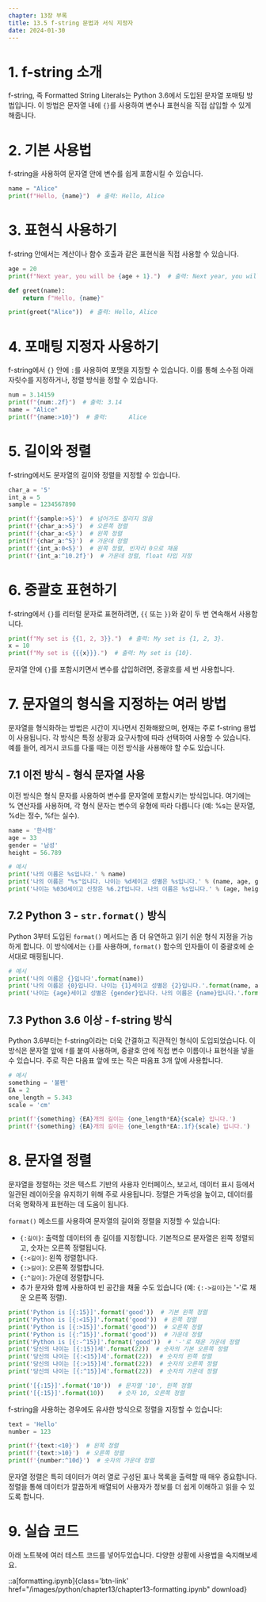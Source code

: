 ```yaml
---
chapter: 13장 부록
title: 13.5 f-string 문법과 서식 지정자
date: 2024-01-30
---
```


# 1. f-string 소개

f-string, 즉 Formatted String Literals는 Python 3.6에서 도입된 문자열 포매팅 방법입니다. 이 방법은 문자열 내에 `{}`를 사용하여 변수나 표현식을 직접 삽입할 수 있게 해줍니다.

# 2. 기본 사용법

f-string을 사용하여 문자열 안에 변수를 쉽게 포함시킬 수 있습니다.

```python
name = "Alice"
print(f"Hello, {name}")  # 출력: Hello, Alice

```

# 3. 표현식 사용하기

f-string 안에서는 계산이나 함수 호출과 같은 표현식을 직접 사용할 수 있습니다.

```python
age = 20
print(f"Next year, you will be {age + 1}.")  # 출력: Next year, you will be 21.

def greet(name):
    return f"Hello, {name}"

print(greet("Alice"))  # 출력: Hello, Alice

```

# 4. 포매팅 지정자 사용하기

f-string에서 `{}` 안에 `:`를 사용하여 포맷을 지정할 수 있습니다. 이를 통해 소수점 아래 자릿수를 지정하거나, 정렬 방식을 정할 수 있습니다.

```python
num = 3.14159
print(f"{num:.2f}")  # 출력: 3.14
name = "Alice"
print(f"{name:>10}")  # 출력:      Alice

```

# 5. 길이와 정렬

f-string에서도 문자열의 길이와 정렬을 지정할 수 있습니다.

```python
char_a = '5'
int_a = 5
sample = 1234567890

print(f'{sample:>5}')  # 넘어가도 잘리지 않음
print(f'{char_a:>5}')  # 오른쪽 정렬
print(f'{char_a:<5}')  # 왼쪽 정렬
print(f'{char_a:^5}')  # 가운데 정렬
print(f'{int_a:0<5}')  # 왼쪽 정렬, 빈자리 0으로 채움
print(f'{int_a:^10.2f}')  # 가운데 정렬, float 타입 지정

```

# 6. 중괄호 표현하기

f-string에서 `{}`를 리터럴 문자로 표현하려면, `{{` 또는 `}}`와 같이 두 번 연속해서 사용합니다.

```python
print(f"My set is {{1, 2, 3}}.")  # 출력: My set is {1, 2, 3}.
x = 10
print(f"My set is {{{x}}}.")  # 출력: My set is {10}.

```

문자열 안에 `{}`를 포함시키면서 변수를 삽입하려면, 중괄호를 세 번 사용합니다.

# 7. 문자열의 형식을 지정하는 여러 방법

문자열을 형식화하는 방법은 시간이 지나면서 진화해왔으며, 현재는 주로 f-string 용법이 사용됩니다. 각 방식은 특정 상황과 요구사항에 따라 선택하여 사용할 수 있습니다. 예를 들어, 레거시 코드를 다룰 때는 이전 방식을 사용해야 할 수도 있습니다.

## 7.1 이전 방식 - 형식 문자열 사용

이전 방식은 형식 문자를 사용하여 변수를 문자열에 포함시키는 방식입니다. 여기에는 % 연산자를 사용하며, 각 형식 문자는 변수의 유형에 따라 다릅니다 (예: %s는 문자열, %d는 정수, %f는 실수).

```python
name = '한사람'
age = 33
gender = '남성'
height = 56.789

# 예시
print('나의 이름은 %s입니다.' % name)
print('나의 이름은 "%s"입니다. 나이는 %d세이고 성별은 %s입니다.' % (name, age, gender))
print('나이는 %03d세이고 신장은 %6.2f입니다. 나의 이름은 %s입니다.' % (age, height, name))
```

## 7.2 Python 3 - `str.format()` 방식

Python 3부터 도입된 `format()` 메서드는 좀 더 유연하고 읽기 쉬운 형식 지정을 가능하게 합니다. 이 방식에서는 `{}`를 사용하며, `format()` 함수의 인자들이 이 중괄호에 순서대로 매핑됩니다.

```python
# 예시
print('나의 이름은 {}입니다'.format(name))
print('나의 이름은 {0}입니다. 나이는 {1}세이고 성별은 {2}입니다.'.format(name, age, gender))
print('나이는 {age}세이고 성별은 {gender}입니다. 나의 이름은 {name}입니다.'.format(name=name, age=age, gender=gender))
```

## 7.3 Python 3.6 이상 - f-string 방식

Python 3.6부터는 f-string이라는 더욱 간결하고 직관적인 형식이 도입되었습니다. 이 방식은 문자열 앞에 `f`를 붙여 사용하며, 중괄호 안에 직접 변수 이름이나 표현식을 넣을 수 있습니다. 주로 작은 다옴표 앞에 또는 작은 따옴표 3개 앞에 사용합니다.

```python
# 예시
something = '볼펜'
EA = 2
one_length = 5.343
scale = 'cm'

print(f'{something} {EA}개의 길이는 {one_length*EA}{scale} 입니다.')
print(f'{something} {EA}개의 길이는 {one_length*EA:.1f}{scale} 입니다.')
```

# 8. 문자열 정렬

문자열을 정렬하는 것은 텍스트 기반의 사용자 인터페이스, 보고서, 데이터 표시 등에서 일관된 레이아웃을 유지하기 위해 주로 사용됩니다. 정렬은 가독성을 높이고, 데이터를 더욱 명확하게 표현하는 데 도움이 됩니다.

`format()` 메소드를 사용하여 문자열의 길이와 정렬을 지정할 수 있습니다:

- `{:길이}`: 출력할 데이터의 총 길이를 지정합니다. 기본적으로 문자열은 왼쪽 정렬되고, 숫자는 오른쪽 정렬됩니다.
- `{:<길이}`: 왼쪽 정렬합니다.
- `{:>길이}`: 오른쪽 정렬합니다.
- `{:^길이}`: 가운데 정렬합니다.
- 추가 문자와 함께 사용하여 빈 공간을 채울 수도 있습니다 (예: `{:->길이}`는 '-'로 채운 오른쪽 정렬).

```python
print('Python is [{:15}]'.format('good'))  # 기본 왼쪽 정렬
print('Python is [{:<15}]'.format('good'))  # 왼쪽 정렬
print('Python is [{:>15}]'.format('good'))  # 오른쪽 정렬
print('Python is [{:^15}]'.format('good'))  # 가운데 정렬
print('Python is [{:-^15}]'.format('good'))  # '-'로 채운 가운데 정렬
print('당신의 나이는 [{:15}]세'.format(22))  # 숫자의 기본 오른쪽 정렬
print('당신의 나이는 [{:<15}]세'.format(22))  # 숫자의 왼쪽 정렬
print('당신의 나이는 [{:>15}]세'.format(22))  # 숫자의 오른쪽 정렬
print('당신의 나이는 [{:^15}]세'.format(22))  # 숫자의 가운데 정렬

```

```python
print('[{:15}]'.format('10'))  # 문자열 '10', 왼쪽 정렬
print('[{:15}]'.format(10))    # 숫자 10, 오른쪽 정렬

```

f-string을 사용하는 경우에도 유사한 방식으로 정렬을 지정할 수 있습니다:

```python
text = 'Hello'
number = 123

print(f'{text:<10}')  # 왼쪽 정렬
print(f'{text:>10}')  # 오른쪽 정렬
print(f'{number:^10d}')  # 숫자의 가운데 정렬

```

문자열 정렬은 특히 데이터가 여러 열로 구성된 표나 목록을 출력할 때 매우 중요합니다. 정렬을 통해 데이터가 깔끔하게 배열되어 사용자가 정보를 더 쉽게 이해하고 읽을 수 있도록 합니다.

# 9. 실습 코드

아래 노트북에 여러 테스트 코드를 넣어두었습니다. 다양한 상황에 사용법을 숙지해보세요.

::a[formatting.ipynb]{class='btn-link' href="/images/python/chapter13/chapter13-formatting.ipynb" download}
